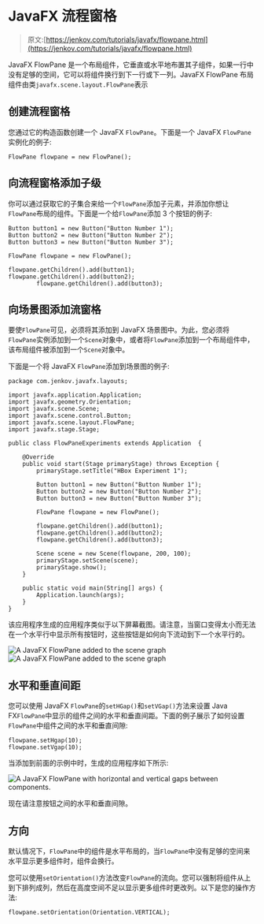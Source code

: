 # JavaFX 流程窗格

> 原文:[https://jenkov.com/tutorials/javafx/flowpane.html](https://jenkov.com/tutorials/javafx/flowpane.html)

JavaFX FlowPane 是一个布局组件，它垂直或水平地布置其子组件，如果一行中没有足够的空间，它可以将组件换行到下一行或下一列。JavaFX FlowPane 布局组件由类`javafx.scene.layout.FlowPane`表示

## 创建流程窗格

您通过它的构造函数创建一个 JavaFX `FlowPane`。下面是一个 JavaFX `FlowPane`实例化的例子:

```
FlowPane flowpane = new FlowPane();

```

## 向流程窗格添加子级

你可以通过获取它的子集合来给一个`FlowPane`添加子元素，并添加你想让`FlowPane`布局的组件。下面是一个给`FlowPane`添加 3 个按钮的例子:

```
Button button1 = new Button("Button Number 1");
Button button2 = new Button("Button Number 2");
Button button3 = new Button("Button Number 3");

FlowPane flowpane = new FlowPane();

flowpane.getChildren().add(button1);
flowpane.getChildren().add(button2);
        flowpane.getChildren().add(button3);

```

## 向场景图添加流窗格

要使`FlowPane`可见，必须将其添加到 JavaFX 场景图中。为此，您必须将`FlowPane`实例添加到一个`Scene`对象中，或者将`FlowPane`添加到一个布局组件中，该布局组件被添加到一个`Scene`对象中。

下面是一个将 JavaFX `FlowPane`添加到场景图的例子:

```
package com.jenkov.javafx.layouts;

import javafx.application.Application;
import javafx.geometry.Orientation;
import javafx.scene.Scene;
import javafx.scene.control.Button;
import javafx.scene.layout.FlowPane;
import javafx.stage.Stage;

public class FlowPaneExperiments extends Application  {

    @Override
    public void start(Stage primaryStage) throws Exception {
        primaryStage.setTitle("HBox Experiment 1");

        Button button1 = new Button("Button Number 1");
        Button button2 = new Button("Button Number 2");
        Button button3 = new Button("Button Number 3");

        FlowPane flowpane = new FlowPane();

        flowpane.getChildren().add(button1);
        flowpane.getChildren().add(button2);
        flowpane.getChildren().add(button3);

        Scene scene = new Scene(flowpane, 200, 100);
        primaryStage.setScene(scene);
        primaryStage.show();
    }

    public static void main(String[] args) {
        Application.launch(args);
    }
}

```

该应用程序生成的应用程序类似于以下屏幕截图。请注意，当窗口变得太小而无法在一个水平行中显示所有按钮时，这些按钮是如何向下流动到下一个水平行的。

![A JavaFX FlowPane added to the scene graph](../Images/26d45f5569c05905224d9e281f6a2ac5.png) ![A JavaFX FlowPane added to the scene graph](../Images/c4443d16c5272d8a1c925e88b80b8567.png)

## 水平和垂直间距

您可以使用 JavaFX `FlowPane`的`setHGap()`和`setVGap()`方法来设置 Java FX`FlowPane`中显示的组件之间的水平和垂直间距。下面的例子展示了如何设置`FlowPane`中组件之间的水平和垂直间隙:

```
flowpane.setHgap(10);
flowpane.setVgap(10);

```

当添加到前面的示例中时，生成的应用程序如下所示:

![A JavaFX FlowPane with horizontal and vertical gaps between components.](../Images/096917920aaf3983712cfd631859b049.png)

现在请注意按钮之间的水平和垂直间隙。

## 方向

默认情况下，`FlowPane`中的组件是水平布局的，当`FlowPane`中没有足够的空间来水平显示更多组件时，组件会换行。

您可以使用`setOrientation()`方法改变`FlowPane`的流向。您可以强制将组件从上到下排列成列，然后在高度空间不足以显示更多组件时更改列。以下是您的操作方法:

```
flowpane.setOrientation(Orientation.VERTICAL);

```